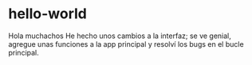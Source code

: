 # hello-world
Hola muchachos
He hecho unos cambios a la interfaz; se ve genial, agregue unas funciones a la app principal y resolví los bugs en el bucle principal.
